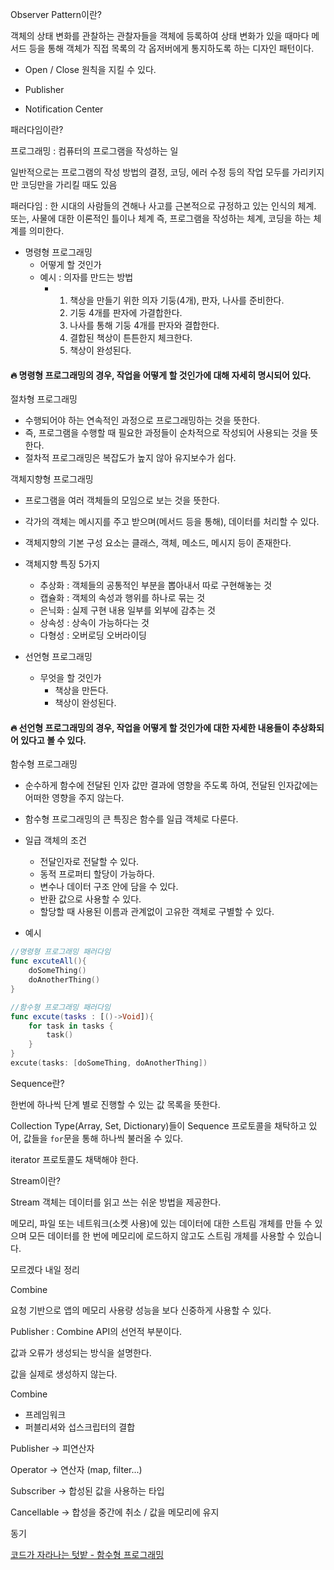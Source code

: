 Observer Pattern이란?

객체의 상태 변화를 관찰하는 관찰자들을 객체에 등록하여 상태 변화가 있을 때마다 메서드 등을 통해 객체가 직접 목록의 각 옵저버에게 통지하도록 하는 디자인 패턴이다. 



- Open / Close 원칙을 지킬 수 있다. 

- Publisher 
- Notification Center 

패러다임이란?

프로그래밍 : 컴퓨터의 프로그램을 작성하는 일 

일반적으로는 프로그램의 작성 방법의 결정, 코딩, 에러 수정 등의 작업 모두를 가리키지만 코딩만을 가리킬 때도 있음



패러다임 : 한 시대의 사람들의 견해나 사고를 근본적으로 규정하고 있는 인식의 체계. 또는, 사물에 대한 이론적인 틀이나 체계 즉, 프로그램을 작성하는 체계, 코딩을 하는 체계를 의미한다.



- 명령형 프로그래밍 
  - 어떻게 할 것인가
  - 예시 : 의자를 만드는 방법
    - 1. 책상을 만들기 위한 의자 기둥(4개),  판자,  나사를 준비한다.
      2. 기둥 4개를 판자에 가결합한다.
      3. 나사를 통해 기둥 4개를 판자와 결합한다.
      4. 결합된 책상이 튼튼한지 체크한다.
      5. 책상이 완성된다.

#### :fire: 명령형 프로그래밍의 경우, 작업을 어떻게 할 것인가에 대해 자세히 명시되어 있다.



절차형 프로그래밍

- 수행되어야 하는 연속적인 과정으로 프로그래밍하는 것을 뜻한다.
- 즉, 프로그램을 수행할 때 필요한 과정들이 순차적으로 작성되어 사용되는 것을 뜻한다.
- 절차적 프로그래밍은 복잡도가 높지 않아 유지보수가 쉽다.



객체지향형 프로그래밍 

- 프로그램을 여러 객체들의 모임으로 보는 것을 뜻한다.
- 각가의 객체는 메시지를 주고 받으며(메서드 등을 통해), 데이터를 처리할 수 있다.
- 객체지향의 기본 구성 요소는 클래스, 객체, 메소드, 메시지 등이 존재한다.
- 객체지향 특징 5가지
  - 추상화 : 객체들의 공통적인 부분을 뽑아내서 따로 구현해놓는 것
  - 캡슐화 : 객체의 속성과 행위를 하나로 묶는 것
  - 은닉화 : 실제 구현 내용 일부를 외부에 감추는 것
  - 상속성 : 상속이 가능하다는 것
  - 다형성 : 오버로딩 오버라이딩





- 선언형 프로그래밍
  - 무엇을 할 것인가
    - 책상을 만든다.
    - 책상이 완성된다.

#### :fire: 선언형 프로그래밍의 경우, 작업을 어떻게 할 것인가에 대한 자세한 내용들이 추상화되어 있다고 볼 수 있다.



함수형 프로그래밍 

- 순수하게 함수에 전달된 인자 값만 결과에 영향을 주도록 하여, 전달된 인자값에는 어떠한 영향을 주지 않는다. 
- 함수형 프로그래밍의 큰 특징은 함수를 일급 객체로 다룬다.
- 일급 객체의 조건
  - 전달인자로 전달할 수 있다.
  - 동적 프로퍼티 할당이 가능하다.
  - 변수나 데이터 구조 안에 담을 수 있다.
  - 반환 값으로 사용할 수 있다.
  - 할당할 때 사용된 이름과 관계없이 고유한 객체로 구별할 수 있다.

- 예시

```swift
//명령형 프로그래밍 패러다임
func excuteAll(){
    doSomeThing()
    doAnotherThing()
}

//함수형 프로그래밍 패러다임
func excute(tasks : [()->Void]){
    for task in tasks {
        task()
    }
}
excute(tasks: [doSomeThing, doAnotherThing])
```



Sequence란?

한번에 하나씩 단계 별로 진행할 수 있는 값 목록을 뜻한다.

Collection Type(Array, Set, Dictionary)들이 Sequence 프로토콜을 채탁하고 있어, 값들을 `for`문을 통해 하나씩 불러올 수 있다.

iterator 프로토콜도 채택해야 한다.



Stream이란?

Stream 객체는 데이터를 읽고 쓰는 쉬운 방법을 제공한다.

메모리, 파일 또는 네트워크(소켓 사용)에 있는 데이터에 대한 스트림 개체를 만들 수 있으며 모든 데이터를 한 번에 메모리에 로드하지 않고도 스트림 개체를 사용할 수 있습니다.

모르겠다 내일 정리



Combine

요청 기반으로 앱의 메모리 사용량 성능을 보다 신중하게 사용할 수 있다.



Publisher : Combine API의 선언적 부분이다.

값과 오류가 생성되는 방식을 설명한다.

값을 실제로 생성하지 않는다.





Combine 

- 프레임워크
- 퍼블리셔와 섭스크립터의 결합



Publisher -> 피연산자

Operator -> 연산자 (map, filter...)

Subscriber -> 합성된 값을 사용하는 타입

Cancellable -> 합성을 중간에 취소 / 값을 메모리에 유지 



동기



[코드가 자라나는 텃밭 - 함수형 프로그래밍](https://codegarden-farmjun.tistory.com/49)